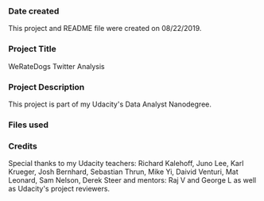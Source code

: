 ### Date created
This project and README file were created on 08/22/2019.

### Project Title
WeRateDogs Twitter Analysis

### Project Description
This project is part of my Udacity's Data Analyst Nanodegree.  

### Files used


### Credits
Special thanks to my Udacity teachers: Richard Kalehoff, Juno Lee, Karl Krueger, Josh Bernhard, Sebastian Thrun, Mike Yi, Daivid Venturi, Mat Leonard, Sam Nelson, Derek Steer and mentors: Raj V and George L as well as Udacity's project reviewers.
